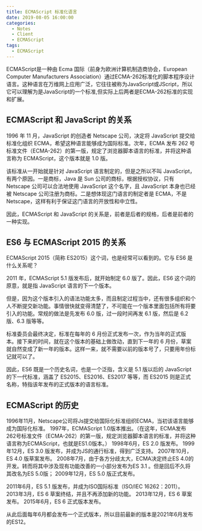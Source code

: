 ```yaml
---
title: ECMAScript 标准化语言
date: 2019-08-05 16:00:00
categories:
  - Notes
  - Client
  - ECMAScript
tags:
  - ECMAScript
---
```


ECMAScript是一种由 Ecma 国际（前身为欧洲计算机制造商协会，European Computer Manufacturers Association）通过ECMA-262标准化的脚本程序设计语言。这种语言在万维网上应用广泛，它往往被称为JavaScript或JScript，所以它可以理解为是JavaScript的一个标准,但实际上后两者是ECMA-262标准的实现和扩展。

<!-- more -->

## ECMAScript 和 JavaScript 的关系

1996 年 11 月，JavaScript 的创造者 Netscape 公司，决定将 JavaScript 提交给标准化组织 ECMA，希望这种语言能够成为国际标准。次年，ECMA 发布 262 号标准文件（ECMA-262）的第一版，规定了浏览器脚本语言的标准，并将这种语言称为 ECMAScript，这个版本就是 1.0 版。

该标准从一开始就是针对 JavaScript 语言制定的，但是之所以不叫 JavaScript，有两个原因。一是商标，Java 是 Sun 公司的商标，根据授权协议，只有 Netscape 公司可以合法地使用 JavaScript 这个名字，且 JavaScript 本身也已经被 Netscape 公司注册为商标。二是想体现这门语言的制定者是 ECMA，不是 Netscape，这样有利于保证这门语言的开放性和中立性。

因此，ECMAScript 和 JavaScript 的关系是，前者是后者的规格，后者是前者的一种实现。

## ES6 与 ECMAScript 2015 的关系

ECMAScript 2015（简称 ES2015）这个词，也是经常可以看到的。它与 ES6 是什么关系呢？

2011 年，ECMAScript 5.1 版发布后，就开始制定 6.0 版了。因此，ES6 这个词的原意，就是指 JavaScript 语言的下一个版本。

但是，因为这个版本引入的语法功能太多，而且制定过程当中，还有很多组织和个人不断提交新功能。事情很快就变得清楚了，不可能在一个版本里面包括所有将要引入的功能。常规的做法是先发布 6.0 版，过一段时间再发 6.1 版，然后是 6.2 版、6.3 版等等。

标准委员会最终决定，标准在每年的 6 月份正式发布一次，作为当年的正式版本。接下来的时间，就在这个版本的基础上做改动，直到下一年的 6 月份，草案就自然变成了新一年的版本。这样一来，就不需要以前的版本号了，只要用年份标记就可以了。

因此，ES6 既是一个历史名词，也是一个泛指，含义是 5.1 版以后的 JavaScript 的下一代标准，涵盖了 ES2015、ES2016、ES2017 等等，而 ES2015 则是正式名称，特指该年发布的正式版本的语言标准。

## ECMAScript 的历史

1996年11月，Netscape公司将Js提交给国际化标准组织ECMA，当初该语言能够成为国际化标准。 1997年，ECMAScript 1.0版本推出。（在这年，ECMA发布262号标准文件（ECMA-262）的第一版，规定浏览器脚本语言的标准，并将这种语言称为ECMAScript，也就是ES1.0版本。） 1998年6月，ES 2.0 版发布。 1999年12月，ES 3.0 版发布，并成为JS的通行标准，得到广泛支持。 2007年10月，ES 4.0 版草案发布。 2008年7月，由于各方分歧太大，ECMA决定终止ES 4.0的开发。转而将其中涉及现有功能改善的一小部分发布为ES 3.1 。但是回后不久将其改名为ES 5.0版； 2009年12月，ES 5.0 版正式发布。

2011年6月，ES 5.1 版发布，并成为ISO国际标准（ISO/IEC 16262：2011）。 2013年3月，ES 6 草案终结，并且不再添加新的功能。 2013年12月，ES 6 草案发布。 2015年6月，ES 6 正式版本发布。

从此后面每年6月都会发布一个正式版本，所以目前最新的版本是2021年6月发布的ES12。
